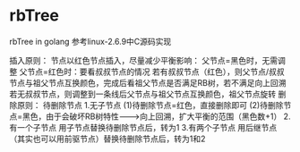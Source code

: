 # rbTree
rbTree in golang
    参考linux-2.6.9中C源码实现

插入原则：
节点以红色节点插入，尽量减少平衡影响：
    父节点=黑色时，无需调整
    父节点=红色时：要看叔叔节点的情况
        若有叔叔节点（红色），则父节点/叔叔节点与祖父节点互换颜色，完成后看祖父节点是否满足RB树，若不满足向上回溯
        若无叔叔节点，则调整到一条线后父节点与祖父节点互换颜色，祖父节点旋转
删除原则：
    待删除节点
        1.无子节点
            (1)待删除节点=红色，直接删除即可
            (2)待删除节点=黑色，由于会破坏RB树特性--->向上回溯，扩大平衡的范围（黑色数+1）
        2.有一个子节点
            用子节点替换待删除节点后，转为1
        3.有两个子节点
            用后继节点（其实也可以用前驱节点）替换待删除节点后，转为1和2
